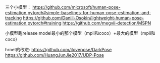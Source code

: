 三个小模型：
https://github.com/microsoft/human-pose-estimation.pytorch#simple-baselines-for-human-pose-estimation-and-tracking
https://github.com/Daniil-Osokin/lightweight-human-pose-estimation.pytorch#training
https://github.com/megvii-detection/MSPN

小模型跑release model最小的那个模型（mpii和coco）+最大的模型（mpii和coco）

hrnet的改进:
https://github.com/ilovepose/DarkPose  
https://github.com/HuangJunJie2017/UDP-Pose
